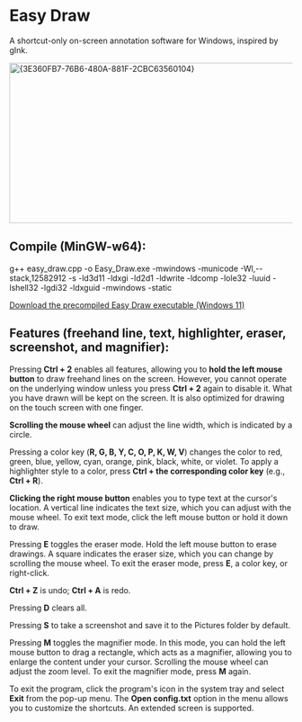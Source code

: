 # Easy Draw
A shortcut-only on-screen annotation software for Windows, inspired by gInk.

<img width="950" height="285" alt="{3E360FB7-76B6-480A-881F-2CBC63560104}" src="https://github.com/user-attachments/assets/cdc34d78-20fb-4a25-a903-a91a7cd54bcf" />

## Compile (MinGW-w64):
g++ easy_draw.cpp -o Easy_Draw.exe -mwindows -municode -Wl,--stack,12582912 -s -ld3d11 -ldxgi -ld2d1 -ldwrite -ldcomp -lole32 -luuid -lshell32 -lgdi32 -ldxguid -mwindows -static

[Download the precompiled Easy Draw executable (Windows 11)](https://github.com/dynamo07/easy_draw/releases/download/1.3.0/Easy_Draw.exe)

## Features (freehand line, text, highlighter, eraser, screenshot, and magnifier):
Pressing **Ctrl + 2** enables all features, allowing you to **hold the left mouse button** to draw freehand lines on the screen. 
However, you cannot operate on the underlying window unless you press **Ctrl + 2** again to disable it. What you have drawn will be kept on the screen.
It is also optimized for drawing on the touch screen with one finger.

**Scrolling the mouse wheel** can adjust the line width, which is indicated by a circle.

Pressing a color key (**R, G, B, Y, C, O, P, K, W, V**) changes the color to red, green, blue, yellow, cyan, orange, pink, black, white, or violet.
To apply a highlighter style to a color, press **Ctrl + the corresponding color key** (e.g., **Ctrl + R**).

**Clicking the right mouse button** enables you to type text at the cursor's location. A vertical line indicates the text size, which you can adjust with the mouse wheel. To exit text mode, click the left mouse button or hold it down to draw.

Pressing **E** toggles the eraser mode. Hold the left mouse button to erase drawings. A square indicates the eraser size, which you can change by scrolling the mouse wheel. To exit the eraser mode, press **E**, a color key, or right-click.

**Ctrl + Z** is undo; **Ctrl + A** is redo.

Pressing **D** clears all.

Pressing **S** to take a screenshot and save it to the Pictures folder by default.

Pressing **M** toggles the magnifier mode. In this mode, you can hold the left mouse button to drag a rectangle, which acts as a magnifier, allowing you to enlarge the content under your cursor. Scrolling the mouse wheel can adjust the zoom level. To exit the magnifier mode, press **M** again.

To exit the program, click the program's icon in the system tray and select **Exit** from the pop-up menu. The **Open config.txt** option in the menu allows you to customize the shortcuts. An extended screen is supported.
